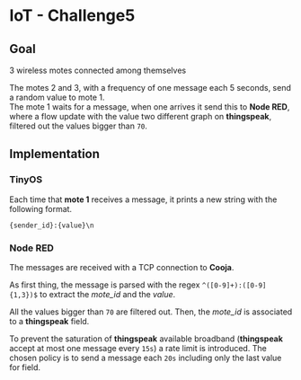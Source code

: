 # IoT - Challenge5

## Goal

3 wireless motes connected among themselves

The motes 2 and 3, with a frequency of one message each 5 seconds, send a random value to mote 1.  
The mote 1 waits for a message, when one arrives it send this to **Node RED**, where a flow update with the value two different graph on **thingspeak**, filtered out the values bigger than `70`.

## Implementation

### TinyOS

Each time that **mote 1** receives a message, it prints a new string with the following format.

```
{sender_id}:{value}\n
```

### Node RED

The messages are received with a TCP connection to **Cooja**.

As first thing, the message is parsed with the regex `^([0-9]+):([0-9]{1,3})$` to extract the *mote_id* and the *value*.

All the values bigger than `70` are filtered out. Then, the *mote_id* is associated to a **thingspeak** field.

To prevent the saturation of **thingspeak** available broadband (**thingspeak** accept at most one message every `15s`) a rate limit is introduced. The chosen policy is to send a message each `20s` including only the last value for field.